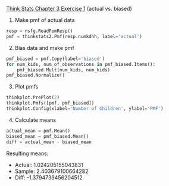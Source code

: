 [Think Stats Chapter 3 Exercise 1](http://greenteapress.com/thinkstats2/html/thinkstats2004.html#toc31) (actual vs. biased)

1) Make pmf of actual data
```python
resp = nsfg.ReadFemResp()
pmf = thinkstats2.Pmf(resp.numkdhh, label='actual')
```
2) Bias data and make pmf
```python
pmf_biased = pmf.Copy(label='biased')
for num_kids, num_of_observations in pmf_biased.Items():
    pmf_biased.Mult(num_kids, num_kids)
pmf_biased.Normalize()
```
3) Plot pmfs
```python
thinkplot.PrePlot(2)
thinkplot.Pmfs([pmf, pmf_biased])
thinkplot.Config(xlabel='Number of Children', ylabel='PMF')
```
4) Calculate means
```python
actual_mean = pmf.Mean()
biased_mean = pmf_biased.Mean()
diff = actual_mean - biased_mean
```

Resulting means:

- Actual: 1.024205155043831
- Sample: 2.403679100664282
- Diff: -1.3794739456204512
